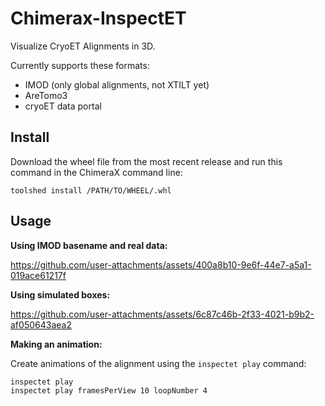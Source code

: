 # Chimerax-InspectET

Visualize CryoET Alignments in 3D.

Currently supports these formats:
- IMOD (only global alignments, not XTILT yet)
- AreTomo3
- cryoET data portal

## Install

Download the wheel file from the most recent release and run this command in the ChimeraX command line:

```
toolshed install /PATH/TO/WHEEL/.whl
```

## Usage

**Using IMOD basename and real data:**

https://github.com/user-attachments/assets/400a8b10-9e6f-44e7-a5a1-019ace61217f

**Using simulated boxes:**

https://github.com/user-attachments/assets/6c87c46b-2f33-4021-b9b2-af050643aea2

**Making an animation:**

Create animations of the alignment using the `inspectet play` command:

```
inspectet play
inspectet play framesPerView 10 loopNumber 4
```

  




